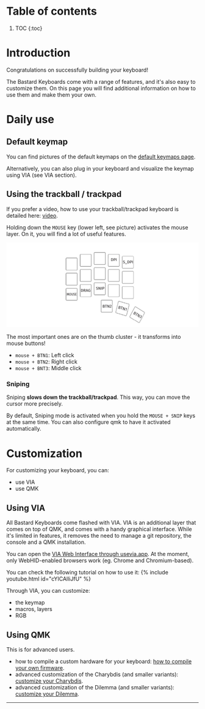 # Table of contents

1. TOC
{:toc}

# Introduction

Congratulations on successfully building your keyboard!

The Bastard Keyboards come with a range of features, and it's also easy to customize them. On this page you will find additional information on how to use them and make them your own.

# Daily use

## Default keymap

You can find pictures of the default keymaps on the [default keymaps page][keymaps].

Alternatively, you can also plug in your keyboard and visualize the keymap using VIA (see VIA section).

## Using the trackball / trackpad

If you prefer a video, how to use your trackball/trackpad keyboard is detailed here: [video](https://www.youtube.com/watch?v=XjFAvW-78bE).

Holding down the `MOUSE` key (lower left, see picture) activates the mouse layer.
On it, you will find a lot of useful features.

![](../assets/pics/guides/generic/5.jpg)

The most important ones are on the thumb cluster - it transforms into mouse buttons!

- `mouse + BTN1`: Left click
- `mouse + BTN2`: Right click
- `mouse + BNT3`: Middle click

### Sniping 

Sniping **slows down the trackball/trackpad**. This way, you can move the cursor more precisely.

By default, Sniping mode is activated when you hold the `MOUSE + SNIP` keys at the same time.
You can also configure qmk to have it activated automatically.

# Customization

For customizing your keyboard, you can:

- use VIA
- use QMK

## Using VIA

All Bastard Keyboards come flashed with VIA. VIA is an additional layer that comes on top of QMK, and comes with a handy graphical interface. While it's limited in features, it removes the need to manage a git repository, the console and a QMK installation.

You can open the [VIA Web Interface through usevia.app](https://usevia.app/). At the moment, only WebHID-enabled browsers work (eg. Chrome and Chromium-based).

You can check the following tutorial on how to use it:
{% include youtube.html id="cYICAlliJfU" %}

Through VIA, you can customize:
- the keymap
- macros, layers
- RGB

## Using QMK

This is for advanced users. 

- how to compile a custom hardware for your keyboard: [how to compile your own firmware][compile-firmware].
- advanced customization of the Charybdis (and smaller variants): [customize your Charybdis][customize-chary].
- advanced customization of the Dilemma (and smaller variants): [customize your Dilemma][customize-dilemma].

---

[customize-chary]: {{site.baseurl}}/fw/charybdis-features.html
[customize-dilemma]: {{site.baseurl}}/fw/dilemma-features.html
[keymaps]: {{site.baseurl}}/fw/default-keymaps.html
[flashing]: {{site.baseurl}}/fw/flashing.html
[compile-firmware]: {{site.baseurl}}/fw/compile-firmware.html